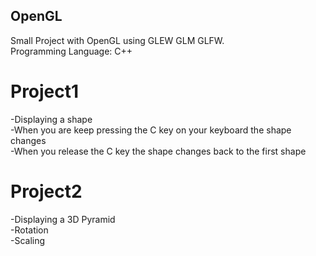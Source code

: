 ## OpenGL
Small Project with OpenGL using GLEW GLM GLFW.                                                                                                                                     
Programming Language: C++

# Project1
-Displaying a shape                                                                                                                                                                 
-When you are keep pressing the C key on your keyboard the shape changes                                                                                                           
-When you release the C key the shape changes back to the first shape           


# Project2
-Displaying a 3D Pyramid                                                                                                                                                           
-Rotation                                                                                                                                                                           
-Scaling
